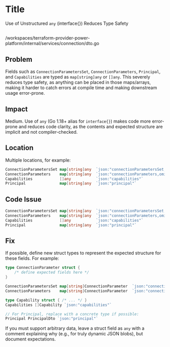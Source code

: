 # Title

Use of Unstructured `any` (interface{}) Reduces Type Safety

##

/workspaces/terraform-provider-power-platform/internal/services/connection/dto.go

## Problem

Fields such as `ConnectionParametersSet`, `ConnectionParameters`, `Principal`, and `Capabilities` are typed as `map[string]any` or `[]any`. This severely reduces type safety, as anything can be placed in those maps/arrays, making it harder to catch errors at compile time and making downstream usage error-prone.

## Impact

Medium. Use of `any` (Go 1.18+ alias for `interface{}`) makes code more error-prone and reduces code clarity, as the contents and expected structure are implicit and not compiler-checked.

## Location

Multiple locations, for example:

```go
ConnectionParametersSet map[string]any  `json:"connectionParametersSet,omitempty"`
ConnectionParameters    map[string]any  `json:"connectionParameters,omitempty"`
Capabilities            []any           `json:"capabilities"`
Principal               map[string]any  `json:"principal"`
```

## Code Issue

```go
ConnectionParametersSet map[string]any  `json:"connectionParametersSet,omitempty"`
ConnectionParameters    map[string]any  `json:"connectionParameters,omitempty"`
Capabilities            []any           `json:"capabilities"`
Principal               map[string]any  `json:"principal"`
```

## Fix

If possible, define new struct types to represent the expected structure for these fields. For example:

```go
type ConnectionParameter struct {
    /* define expected fields here */
}

ConnectionParametersSet map[string]ConnectionParameter  `json:"connectionParametersSet,omitempty"`
ConnectionParameters    map[string]ConnectionParameter  `json:"connectionParameters,omitempty"`

type Capability struct { /* ... */ }
Capabilities []Capability `json:"capabilities"`

// For Principal, replace with a concrete type if possible:
Principal PrincipalDto `json:"principal"`
```

If you must support arbitrary data, leave a struct field as `any` with a comment explaining why (e.g., for truly dynamic JSON blobs), but document expectations.
